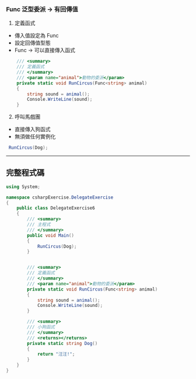 ### Func<T> 泛型委派 -> 有回傳值

1. 定義函式

- 傳入值設定為 Func<string>
- <T> 設定回傳值型態
- Func<string> -> 可以直接傳入函式

```csharp
    /// <summary>
    /// 定義函式
    /// </summary>
    /// <param name="animal">動物的委派</param>
    private static void RunCircus(Func<string> animal)
    {
        string sound = animal();
        Console.WriteLine(sound);
    }
```

2. 呼叫馬戲團

- 直接傳入狗函式
- 無須做任何實例化

```csharp
 RunCircus(Dog);
```

---

## 完整程式碼

```csharp
using System;

namespace csharpExercise.DelegateExercise
{
    public class DelegateExercise6
    {
        /// <summary>
        /// 主程式
        /// </summary>
        public void Main()
        {
            RunCircus(Dog);
        }


        /// <summary>
        /// 定義函式
        /// </summary>
        /// <param name="animal">動物的委派</param>
        private static void RunCircus(Func<string> animal)
        {
            string sound = animal();
            Console.WriteLine(sound);
        }

        /// <summary>
        /// 小狗函式
        /// </summary>
        /// <returns></returns>
        private static string Dog()
        {
            return "汪汪!";
        }
    }
}

```

